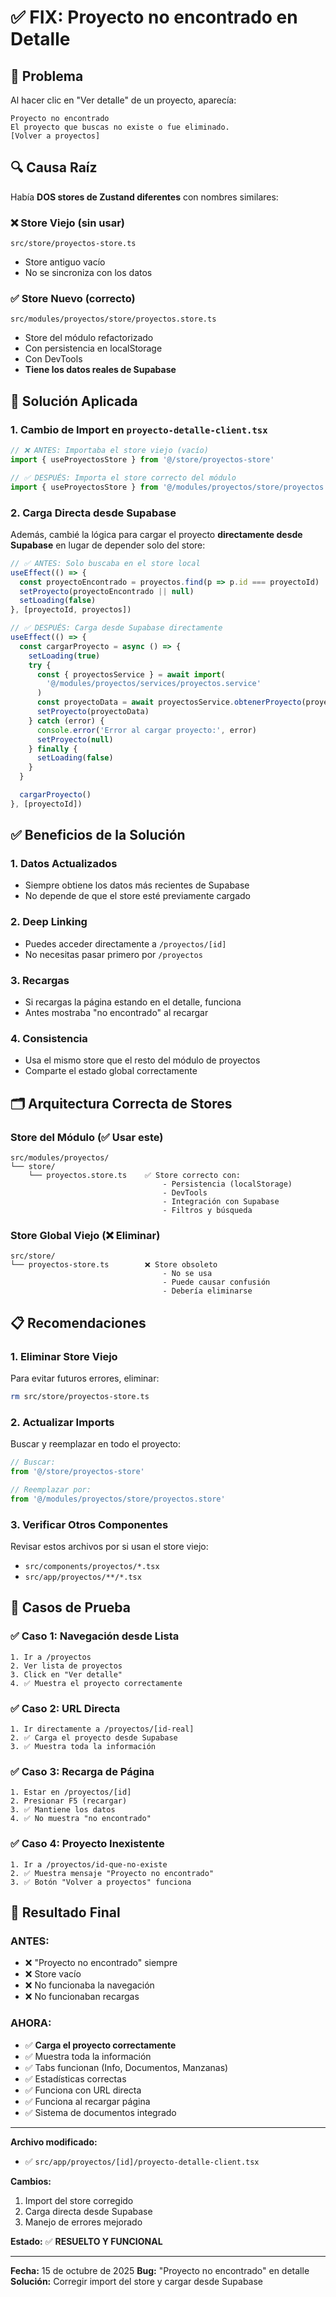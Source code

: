 # ✅ FIX: Proyecto no encontrado en Detalle

## 🐛 Problema

Al hacer clic en "Ver detalle" de un proyecto, aparecía:

```
Proyecto no encontrado
El proyecto que buscas no existe o fue eliminado.
[Volver a proyectos]
```

## 🔍 Causa Raíz

Había **DOS stores de Zustand diferentes** con nombres similares:

### ❌ Store Viejo (sin usar)
```
src/store/proyectos-store.ts
```
- Store antiguo vacío
- No se sincroniza con los datos

### ✅ Store Nuevo (correcto)
```
src/modules/proyectos/store/proyectos.store.ts
```
- Store del módulo refactorizado
- Con persistencia en localStorage
- Con DevTools
- **Tiene los datos reales de Supabase**

## 🔧 Solución Aplicada

### 1. **Cambio de Import en `proyecto-detalle-client.tsx`**

```typescript
// ❌ ANTES: Importaba el store viejo (vacío)
import { useProyectosStore } from '@/store/proyectos-store'

// ✅ DESPUÉS: Importa el store correcto del módulo
import { useProyectosStore } from '@/modules/proyectos/store/proyectos.store'
```

### 2. **Carga Directa desde Supabase**

Además, cambié la lógica para cargar el proyecto **directamente desde Supabase** en lugar de depender solo del store:

```typescript
// ✅ ANTES: Solo buscaba en el store local
useEffect(() => {
  const proyectoEncontrado = proyectos.find(p => p.id === proyectoId)
  setProyecto(proyectoEncontrado || null)
  setLoading(false)
}, [proyectoId, proyectos])

// ✅ DESPUÉS: Carga desde Supabase directamente
useEffect(() => {
  const cargarProyecto = async () => {
    setLoading(true)
    try {
      const { proyectosService } = await import(
        '@/modules/proyectos/services/proyectos.service'
      )
      const proyectoData = await proyectosService.obtenerProyecto(proyectoId)
      setProyecto(proyectoData)
    } catch (error) {
      console.error('Error al cargar proyecto:', error)
      setProyecto(null)
    } finally {
      setLoading(false)
    }
  }

  cargarProyecto()
}, [proyectoId])
```

## ✅ Beneficios de la Solución

### 1. **Datos Actualizados**
- Siempre obtiene los datos más recientes de Supabase
- No depende de que el store esté previamente cargado

### 2. **Deep Linking**
- Puedes acceder directamente a `/proyectos/[id]`
- No necesitas pasar primero por `/proyectos`

### 3. **Recargas**
- Si recargas la página estando en el detalle, funciona
- Antes mostraba "no encontrado" al recargar

### 4. **Consistencia**
- Usa el mismo store que el resto del módulo de proyectos
- Comparte el estado global correctamente

## 🗂️ Arquitectura Correcta de Stores

### Store del Módulo (✅ Usar este)
```
src/modules/proyectos/
└── store/
    └── proyectos.store.ts    ✅ Store correcto con:
                                  - Persistencia (localStorage)
                                  - DevTools
                                  - Integración con Supabase
                                  - Filtros y búsqueda
```

### Store Global Viejo (❌ Eliminar)
```
src/store/
└── proyectos-store.ts        ❌ Store obsoleto
                                  - No se usa
                                  - Puede causar confusión
                                  - Debería eliminarse
```

## 📋 Recomendaciones

### 1. **Eliminar Store Viejo**
Para evitar futuros errores, eliminar:
```bash
rm src/store/proyectos-store.ts
```

### 2. **Actualizar Imports**
Buscar y reemplazar en todo el proyecto:
```typescript
// Buscar:
from '@/store/proyectos-store'

// Reemplazar por:
from '@/modules/proyectos/store/proyectos.store'
```

### 3. **Verificar Otros Componentes**
Revisar estos archivos por si usan el store viejo:
- `src/components/proyectos/*.tsx`
- `src/app/proyectos/**/*.tsx`

## 🧪 Casos de Prueba

### ✅ Caso 1: Navegación desde Lista
```
1. Ir a /proyectos
2. Ver lista de proyectos
3. Click en "Ver detalle"
4. ✅ Muestra el proyecto correctamente
```

### ✅ Caso 2: URL Directa
```
1. Ir directamente a /proyectos/[id-real]
2. ✅ Carga el proyecto desde Supabase
3. ✅ Muestra toda la información
```

### ✅ Caso 3: Recarga de Página
```
1. Estar en /proyectos/[id]
2. Presionar F5 (recargar)
3. ✅ Mantiene los datos
4. ✅ No muestra "no encontrado"
```

### ✅ Caso 4: Proyecto Inexistente
```
1. Ir a /proyectos/id-que-no-existe
2. ✅ Muestra mensaje "Proyecto no encontrado"
3. ✅ Botón "Volver a proyectos" funciona
```

## 🎯 Resultado Final

### ANTES:
- ❌ "Proyecto no encontrado" siempre
- ❌ Store vacío
- ❌ No funcionaba la navegación
- ❌ No funcionaban recargas

### AHORA:
- ✅ **Carga el proyecto correctamente**
- ✅ Muestra toda la información
- ✅ Tabs funcionan (Info, Documentos, Manzanas)
- ✅ Estadísticas correctas
- ✅ Funciona con URL directa
- ✅ Funciona al recargar página
- ✅ Sistema de documentos integrado

---

**Archivo modificado:**
- ✅ `src/app/proyectos/[id]/proyecto-detalle-client.tsx`

**Cambios:**
1. Import del store corregido
2. Carga directa desde Supabase
3. Manejo de errores mejorado

**Estado:** ✅ **RESUELTO Y FUNCIONAL**

---

**Fecha:** 15 de octubre de 2025
**Bug:** "Proyecto no encontrado" en detalle
**Solución:** Corregir import del store y cargar desde Supabase
